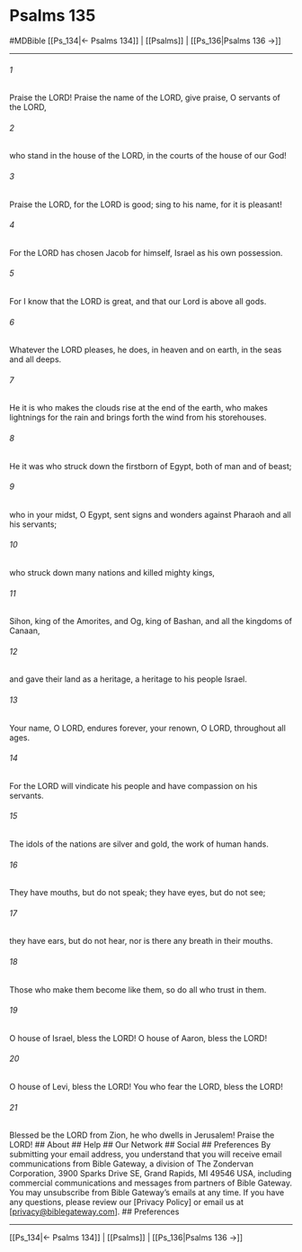 # Psalms 135
#MDBible
[[Ps_134|← Psalms 134]] | [[Psalms]] | [[Ps_136|Psalms 136 →]]

***




###### 1 

Praise the LORD! Praise the name of the LORD, give praise, O servants of the LORD, 



###### 2 

who stand in the house of the LORD, in the courts of the house of our God! 



###### 3 

Praise the LORD, for the LORD is good; sing to his name, for it is pleasant! 



###### 4 

For the LORD has chosen Jacob for himself, Israel as his own possession. 



###### 5 

For I know that the LORD is great, and that our Lord is above all gods. 



###### 6 

Whatever the LORD pleases, he does, in heaven and on earth, in the seas and all deeps. 



###### 7 

He it is who makes the clouds rise at the end of the earth, who makes lightnings for the rain and brings forth the wind from his storehouses. 



###### 8 

He it was who struck down the firstborn of Egypt, both of man and of beast; 



###### 9 

who in your midst, O Egypt, sent signs and wonders against Pharaoh and all his servants; 



###### 10 

who struck down many nations and killed mighty kings, 



###### 11 

Sihon, king of the Amorites, and Og, king of Bashan, and all the kingdoms of Canaan, 



###### 12 

and gave their land as a heritage, a heritage to his people Israel. 



###### 13 

Your name, O LORD, endures forever, your renown, O LORD, throughout all ages. 



###### 14 

For the LORD will vindicate his people and have compassion on his servants. 



###### 15 

The idols of the nations are silver and gold, the work of human hands. 



###### 16 

They have mouths, but do not speak; they have eyes, but do not see; 



###### 17 

they have ears, but do not hear, nor is there any breath in their mouths. 



###### 18 

Those who make them become like them, so do all who trust in them. 



###### 19 

O house of Israel, bless the LORD! O house of Aaron, bless the LORD! 



###### 20 

O house of Levi, bless the LORD! You who fear the LORD, bless the LORD! 



###### 21 

Blessed be the LORD from Zion, he who dwells in Jerusalem! Praise the LORD! ## About ## Help ## Our Network ## Social ## Preferences By submitting your email address, you understand that you will receive email communications from Bible Gateway, a division of The Zondervan Corporation, 3900 Sparks Drive SE, Grand Rapids, MI 49546 USA, including commercial communications and messages from partners of Bible Gateway. You may unsubscribe from Bible Gateway&rsquo;s emails at any time. If you have any questions, please review our [Privacy Policy] or email us at [privacy@biblegateway.com]. ## Preferences

***

[[Ps_134|← Psalms 134]] | [[Psalms]] | [[Ps_136|Psalms 136 →]]
